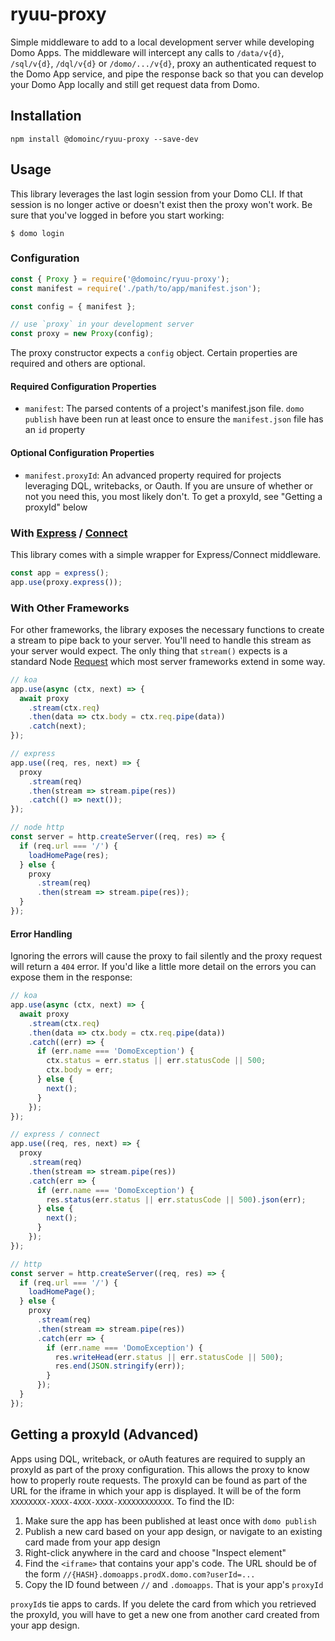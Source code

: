 # ryuu-proxy

Simple middleware to add to a local development server while developing Domo Apps. The middleware will intercept any calls to `/data/v{d}`, `/sql/v{d}`, `/dql/v{d}` or `/domo/.../v{d}`, proxy an authenticated request to the Domo App service, and pipe the response back so that you can develop your Domo App locally and still get request data from Domo.

## Installation

```
npm install @domoinc/ryuu-proxy --save-dev
```

## Usage

This library leverages the last login session from your Domo CLI. If that session is no longer active or doesn't exist then the proxy won't work. Be sure that you've logged in before you start working:

```
$ domo login
```

### Configuration
```js
const { Proxy } = require('@domoinc/ryuu-proxy');
const manifest = require('./path/to/app/manifest.json');

const config = { manifest };

// use `proxy` in your development server
const proxy = new Proxy(config);
```

The proxy constructor expects a `config` object. Certain properties are required and others are optional.
#### Required Configuration Properties
- `manifest`: The parsed contents of a project's manifest.json file. `domo publish` have been run at least once to ensure the `manifest.json` file has an `id` property

#### Optional Configuration Properties
- `manifest.proxyId`: An advanced property required for projects leveraging DQL, writebacks, or Oauth. If you are unsure of whether or not you need this, you most likely don't. To get a proxyId, see "Getting a proxyId" below

### With [Express](https://expressjs.com/) / [Connect](https://github.com/senchalabs/connect)

This library comes with a simple wrapper for Express/Connect middleware. 

```js
const app = express();
app.use(proxy.express());
```

### With Other Frameworks

For other frameworks, the library exposes the necessary functions to create a stream to pipe back to your server. You'll need to handle this stream as your server would expect. The only thing that `stream()` expects is a standard Node [Request](https://nodejs.org/api/http.html#http_class_http_incomingmessage) which most server frameworks extend in some way.

```js
// koa
app.use(async (ctx, next) => {
  await proxy
    .stream(ctx.req)
    .then(data => ctx.body = ctx.req.pipe(data))
    .catch(next);
});
```

```js
// express
app.use((req, res, next) => {
  proxy
    .stream(req)
    .then(stream => stream.pipe(res))
    .catch(() => next());
});
```

```js
// node http
const server = http.createServer((req, res) => {
  if (req.url === '/') {
    loadHomePage(res);
  } else {
    proxy
      .stream(req)
      .then(stream => stream.pipe(res));
  }
});
```

#### Error Handling

Ignoring the errors will cause the proxy to fail silently and the proxy request will return a `404` error. If you'd like a little more detail on the errors you can expose them in the response:

```js
// koa
app.use(async (ctx, next) => {
  await proxy
    .stream(ctx.req)
    .then(data => ctx.body = ctx.req.pipe(data))
    .catch((err) => {
      if (err.name === 'DomoException') {
        ctx.status = err.status || err.statusCode || 500;
        ctx.body = err;
      } else {
        next();
      }
    });
});
```

```js
// express / connect
app.use((req, res, next) => {
  proxy
    .stream(req)
    .then(stream => stream.pipe(res))
    .catch(err => {
      if (err.name === 'DomoException') {
        res.status(err.status || err.statusCode || 500).json(err);
      } else {
        next();
      }
    });
});
```

```js
// http
const server = http.createServer((req, res) => {
  if (req.url === '/') {
    loadHomePage();
  } else {
    proxy
      .stream(req)
      .then(stream => stream.pipe(res))
      .catch(err => {
        if (err.name === 'DomoException') {
          res.writeHead(err.status || err.statusCode || 500);
          res.end(JSON.stringify(err));
        }
      });
  }
});
```

## Getting a proxyId (Advanced)
Apps using DQL, writeback, or oAuth features are required to supply an proxyId as part of the proxy configuration. This allows the proxy to know how to properly route requests. The proxyId can be found as part of the URL for the iframe in which your app is displayed. It will be of the form `XXXXXXXX-XXXX-4XXX-XXXX-XXXXXXXXXXXX`. To find the ID:
1. Make sure the app has been published at least once with `domo publish`
2. Publish a new card based on your app design, or navigate to an existing card made from your app design
3. Right-click anywhere in the card and choose "Inspect element"
4. Find the `<iframe>` that contains your app's code. The URL should be of the form `//{HASH}.domoapps.prodX.domo.com?userId=...`
5. Copy the ID found between `//` and `.domoapps`. That is your app's `proxyId`

`proxyId`s tie apps to cards. If you delete the card from which you retrieved the proxyId, you will have to get a new one from another card created from your app design.

